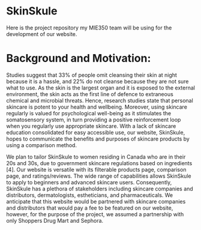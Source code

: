 # SkinSkule
Here is the project repository my MIE350 team will be using for the development of our website.
# Background and Motivation:
Studies suggest that 33% of people omit cleansing their skin at night because it is a hassle, and 22% do not cleanse because they are not sure what to use. As the skin is the largest organ and it is exposed to the external environment, the skin acts as the first line of defence to extraneous chemical and microbial threats. Hence, research studies state that personal skincare is potent to your health and wellbeing. Moreover, using skincare regularly is valued for psychological well-being as it stimulates the somatosensory system, in turn providing a positive reinforcement loop when you regularly use appropriate skincare. With a lack of skincare education consolidated for easy accessible use, our website, SkinSkule, hopes to communicate the benefits and purposes of skincare products by using a comparison method. 

We plan to tailor SkinSkule to women residing in Canada who are in their 20s and 30s, due to government skincare regulations based on ingredients [4]. Our website is versatile with its filterable products page, comparison page, and ratings/reviews. The wide range of capabilities allows SkinSkule to apply to beginners and advanced skincare users. Consequently, SkinSkule has a plethora of stakeholders including skincare companies and distributors, dermatologists, estheticians, and pharmaceuticals. We anticipate that this website would be partnered with skincare companies and distributors that would pay a fee to be featured on our website, however, for the purpose of the project, we assumed a partnership with only Shoppers Drug Mart and Sephora.
